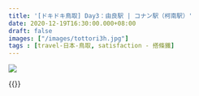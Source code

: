 ```yaml
---
title: '[ドキドキ鳥取] Day3：由良駅 | コナン駅（柯南駅）'
date: 2020-12-19T16:30:00.000+08:00
draft: false
images: ["/images/tottori3h.jpg"]
tags : [travel-日本-鳥取, satisfaction - 搭條鐵]
---
```




![](/images/tottori3h.jpg)



{{<tottori>}}  
